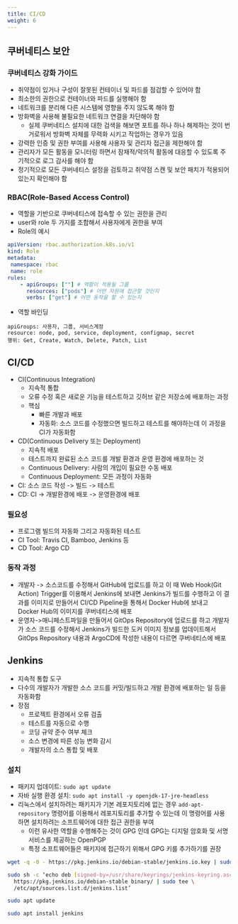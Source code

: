 ```yaml
---
title: CI/CD
weight: 6
---
```

## 쿠버네티스 보안
### 쿠버네티스 강화 가이드
- 취약점이 있거나 구성이 잘못된 컨테이너 및 파드를 점검할 수 있어야 함
- 최소한의 권한으로 컨테이너와 파드를 실행해야 함
- 네트워크를 분리해 다른 시스템에 영향을 주지 않도록 해야 함
- 방화벽을 사용해 불필요한 네트워크 연결을 차단해야 함
  - 실제 쿠버네티스 설치에 대한 검색을 해보면 포트를 하나 하나 해제하는 것이 번거로워서 방화벽 자체를 무력화 시키고 작업하는 경우가 있음
- 강력한 인증 및 권한 부여를 사용해 사용자 및 관리자 접근을 제한해야 함
- 관리자가 모든 활동을 모니터링 하면서 잠재적/악의적 활동에 대응할 수 있도록 주기적으로 로그 감사를 해야 함
- 정기적으로 모든 쿠버네티스 설정을 검토하고 취약점 스캔 및 보안 패치가 적용되어 있는지 확인해야 함


### RBAC(Role-Based Access Control)
- 역할을 기반으로 쿠버네티스에 접속할 수 있는 권한을 관리
- user와 role 두 가지를 조합해서 사용자에게 권한을 부여
- Role의 예시
```yml
apiVersion: rbac.authorization.k8s.io/v1
kind: Role
metadata:
 namespace: rbac
 name: role
rules:
    - apiGroups: [""] # 역할이 적용될 그룹
      resources: ["pods"] # 어떤 자원에 접근할 것인지
      verbs: ["get"] # 어떤 동작을 할 수 있는지
```
- 역할 바인딩
```
apiGroups: 사용자, 그룹, 서비스계정
resource: node, pod, service, deployment, configmap, secret
행위: Get, Create, Watch, Delete, Patch, List
```

## CI/CD
- CI(Continuous Integration)
  - 지속적 통합
  - 오류 수정 혹은 새로운 기능을 테스트하고 깃허브 같은 저장소에 배포하는 과정
  - 핵심
    - 빠른 개발과 배포
    - 자동화: 소스 코드를 수정했으면 빌드하고 테스트를 해야하는데 이 과정을 CI가 자동화함
- CD(Continuous Delivery 또는 Deployment)
  - 지속적 배포
  - 테스트까지 완료된 소스 코드를 개발 환경과 운영 환경에 배포하는 것
  - Continuous Delivery: 사람의 개입이 필요한 수동 배포
  - Continuous Deployment: 모든 과정이 자동화
- CI: 소스 코드 작성 -> 빌드 -> 테스트
- CD: CI -> 개발환경에 배포 -> 운영환경에 배포

### 필요성
- 프로그램 빌드의 자동화 그리고 자동화된 테스트
- CI Tool: Travis CI, Bamboo, Jenkins 등
- CD Tool: Argo CD

### 동작 과정
- 개발자 -> 소스코드를 수정해서 GitHub에 업로드를 하고 이 때 Web Hook(Git Action) Trigger를 이용해서 Jenkins에 보내면 Jenkins가 빌드를 수행하고 이 결과를 이미지로 만들어서 CI/CD Pipeline을 통해서 Docker Hub에 보내고 Docker Hub의 이미지를 쿠버네티스에 배포
- 운영자->매니페스트파일을 만들어서 GitOps Repository에 업로드를 하고 개발자가 소스 코드를 수정해서 Jenkins가 빌드한 도커 이미지 정보를 업데이트해서 GitOps Repository 내용과 ArgoCD에 작성한 내용이 다르면 쿠버네티스에 배포

## Jenkins
- 지속적 통합 도구
- 다수의 개발자가 개발한 소스 코드를 커밋/빌드하고 개발 환경에 배포하는 일 등을 자동화함
- 장점
  - 프로젝트 환경에서 오류 검출
  - 테스트를 자동으로 수행
  - 코딩 규약 준수 여부 체크
  - 소스 변경에 따른 성능 변화 감시
  - 개발자의 소스 통합 및 배포

### 설치
- 패키지 업데이트: `sudo apt update`
- 자바 실행 환경 설치: `sudo apt install -y openjdk-17-jre-headless`
- 리눅스에서 설치하려는 패키지가 기본 레포지토리에 없는 경우 `add-apt-repository` 명령어를 이용해서 레포지토리를 추가할 수 있는데 이 명령어를 사용하면 설치하려는 소프트웨어에 대한 접근 권한을 부여
  - 이런 유사한 역할을 수행해주는 것이 GPG 인데 GPG는 디지털 암호화 및 서명 서비스를 제공하는 OpenPGP
  - 특정 소프트웨어들은 패키지에 접근하기 위해서 GPG 키를 추가하기를 권장
```bash
wget -q -0 - https://pkg.jenkins.io/debian-stable/jenkins.io.key | sudo gpg --dearmor -o /usr/share/keyrings/jenkins.gpg

sudo sh -c ‘echo deb [signed-by=/usr/share/keyrings/jenkins-keyring.asc] \
  https://pkg.jenkins.io/debian-stable binary/ | sudo tee \
  /etc/apt/sources.list.d/jenkins.list’

sudo apt update

sudo apt install jenkins
```